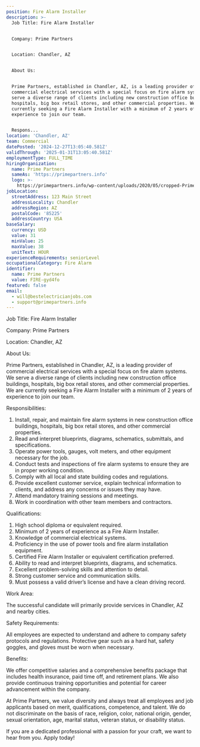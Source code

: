 ```yaml
---
position: Fire Alarm Installer
description: >-
  Job Title: Fire Alarm Installer


  Company: Prime Partners


  Location: Chandler, AZ


  About Us:


  Prime Partners, established in Chandler, AZ, is a leading provider of
  commercial electrical services with a special focus on fire alarm systems. We
  serve a diverse range of clients including new construction office buildings,
  hospitals, big box retail stores, and other commercial properties. We are
  currently seeking a Fire Alarm Installer with a minimum of 2 years of
  experience to join our team.


  Respons...
location: 'Chandler, AZ'
team: Commercial
datePosted: '2024-12-27T13:05:40.581Z'
validThrough: '2025-01-31T13:05:40.581Z'
employmentType: FULL_TIME
hiringOrganization:
  name: Prime Partners
  sameAs: 'https://primepartners.info'
  logo: >-
    https://primepartners.info/wp-content/uploads/2020/05/cropped-Prime-Partners-Logo-NO-BG-1-1.png
jobLocation:
  streetAddress: 123 Main Street
  addressLocality: Chandler
  addressRegion: AZ
  postalCode: '85225'
  addressCountry: USA
baseSalary:
  currency: USD
  value: 31
  minValue: 25
  maxValue: 38
  unitText: HOUR
experienceRequirements: seniorLevel
occupationalCategory: Fire Alarm
identifier:
  name: Prime Partners
  value: FIRE-gyd4fo
featured: false
email:
  - will@bestelectricianjobs.com
  - support@primepartners.info
---
```




Job Title: Fire Alarm Installer

Company: Prime Partners

Location: Chandler, AZ

About Us:

Prime Partners, established in Chandler, AZ, is a leading provider of commercial electrical services with a special focus on fire alarm systems. We serve a diverse range of clients including new construction office buildings, hospitals, big box retail stores, and other commercial properties. We are currently seeking a Fire Alarm Installer with a minimum of 2 years of experience to join our team.

Responsibilities:

1. Install, repair, and maintain fire alarm systems in new construction office buildings, hospitals, big box retail stores, and other commercial properties.
2. Read and interpret blueprints, diagrams, schematics, submittals, and specifications.
3. Operate power tools, gauges, volt meters, and other equipment necessary for the job.
4. Conduct tests and inspections of fire alarm systems to ensure they are in proper working condition.
5. Comply with all local and state building codes and regulations.
6. Provide excellent customer service, explain technical information to clients, and address any concerns or issues they may have.
7. Attend mandatory training sessions and meetings.
8. Work in coordination with other team members and contractors.

Qualifications:

1. High school diploma or equivalent required.
2. Minimum of 2 years of experience as a Fire Alarm Installer.
3. Knowledge of commercial electrical systems.
4. Proficiency in the use of power tools and fire alarm installation equipment.
5. Certified Fire Alarm Installer or equivalent certification preferred.
6. Ability to read and interpret blueprints, diagrams, and schematics.
7. Excellent problem-solving skills and attention to detail.
8. Strong customer service and communication skills.
9. Must possess a valid driver’s license and have a clean driving record.

Work Area:

The successful candidate will primarily provide services in Chandler, AZ and nearby cities.

Safety Requirements:

All employees are expected to understand and adhere to company safety protocols and regulations. Protective gear such as a hard hat, safety goggles, and gloves must be worn when necessary.

Benefits:

We offer competitive salaries and a comprehensive benefits package that includes health insurance, paid time off, and retirement plans. We also provide continuous training opportunities and potential for career advancement within the company.

At Prime Partners, we value diversity and always treat all employees and job applicants based on merit, qualifications, competence, and talent. We do not discriminate on the basis of race, religion, color, national origin, gender, sexual orientation, age, marital status, veteran status, or disability status.

If you are a dedicated professional with a passion for your craft, we want to hear from you. Apply today!
